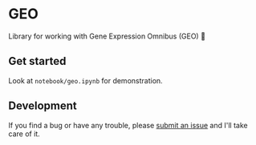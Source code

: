 # GEO

Library for working with Gene Expression Omnibus (GEO) :gem:

## Get started

Look at `notebook/geo.ipynb` for demonstration.

## Development

If you find a bug or have any trouble, please [submit an issue](https://github.com/KwatME/geo/issues) and I'll take care of it.
